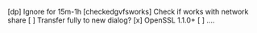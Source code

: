 [dp] Ignore for 15m-1h
[checkedgvfsworks] Check if works with network share
[  ] Transfer fully to new dialog?
[x] OpenSSL 1.1.0+
[  ] ....
